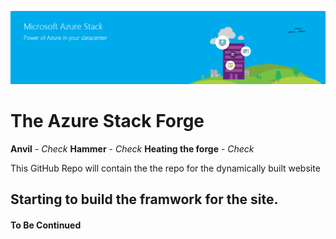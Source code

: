![banner](/Images/AzureStackBanner.png)

# The Azure Stack Forge
  **Anvil** - _Check_
  **Hammer** - _Check_
  **Heating the forge** - _Check_

This GitHub Repo will contain the the repo for the dynamically built  website

## Starting to build the framwork for the site.

#### To Be Continued      